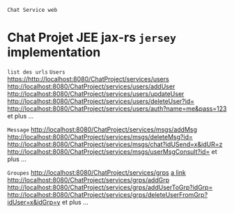 `Chat Service web`
# Chat Projet JEE jax-rs `jersey` implementation

`list des urls`
`Users`
[https://http://localhost:8080/ChatProject/services/users](https://http://localhost:8080/ChatProject/services/users)
[http://localhost:8080/ChatProject/services/users/addUser](http://localhost:8080/ChatProject/services/users/addUser)
[http://localhost:8080/ChatProject/services/users/updateUser](http://localhost:8080/ChatProject/services/users/updateUser)
[http://localhost:8080/ChatProject/services/users/deleteUser?id=](http://localhost:8080/ChatProject/services/users/deleteUser?id=)
[http://localhost:8080/ChatProject/services/users/auth?name=me&pass=123](http://localhost:8080/ChatProject/services/users/auth?name=me&pass=123)
et plus ...

`Message`
[http://localhost:8080/ChatProject/services/msgs/addMsg](http://localhost:8080/ChatProject/services/msgs/addMsg)
[http://localhost:8080/ChatProject/services/msgs/deleteMsg?id=](http://localhost:8080/ChatProject/services/msgs/deleteMsg?id=)
[http://localhost:8080/ChatProject/services/msgs/chat?idUSend=x&idUR=z](http://localhost:8080/ChatProject/services/msgs/chat?idUSend=x&idUR=z)
[http://localhost:8080/ChatProject/services/msgs/userMsgConsult?id=](http://localhost:8080/ChatProject/services/msgs/userMsgConsult?id=)
et plus ...

`Groupes`
[http://localhost:8080/ChatProject/services/grps](http://localhost:8080/ChatProject/services/grps)
[a link](http://localhost:8080/ChatProject/services/grps/addGrp)
[http://localhost:8080/ChatProject/services/grps/addGrp](http://localhost:8080/ChatProject/services/grps/addMsgToGrp?idGrp=)
[http://localhost:8080/ChatProject/services/grps/addUserToGrp?idGrp=](http://localhost:8080/ChatProject/services/grps/addUserToGrp?idGrp=)
[http://localhost:8080/ChatProject/services/grps/deleteUserFromGrp?idUser=x&idGrp=y](http://localhost:8080/ChatProject/services/grps/deleteUserFromGrp?idUser=x&idGrp=y)
et plus ...